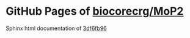 GitHub Pages of [biocorecrg/MoP2](https://github.com/biocorecrg/MoP2.git)
===
Sphinx html documentation of [3df6fb96](https://github.com/biocorecrg/MoP2/tree/3df6fb96bc7a18490c5cd4365145a660353ab2cb)
